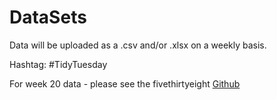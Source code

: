 # DataSets
Data will be uploaded as a .csv and/or .xlsx on a weekly basis.

Hashtag: #TidyTuesday


For week 20 data - please see the fivethirtyeight [Github](https://github.com/fivethirtyeight/russian-troll-tweets)
